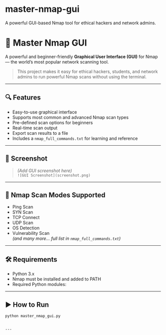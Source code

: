 # master-nmap-gui
A powerful GUI-based Nmap tool for ethical hackers and network admins.

# 🚀 Master Nmap GUI

A powerful and beginner-friendly **Graphical User Interface (GUI)** for Nmap — the world’s most popular network scanning tool.

> This project makes it easy for ethical hackers, students, and network admins to run powerful Nmap scans without using the terminal.

---

## 🔍 Features

- Easy-to-use graphical interface
- Supports most common and advanced Nmap scan types
- Pre-defined scan options for beginners
- Real-time scan output
- Export scan results to a file
- Includes a `nmap_full_commands.txt` for learning and reference

---

## 📸 Screenshot

> *(Add GUI screenshot here)*  
`![GUI Screenshot](screenshot.png)`

---

## 🧠 Nmap Scan Modes Supported

- Ping Scan
- SYN Scan
- TCP Connect
- UDP Scan
- OS Detection
- Vulnerability Scan  
*(and many more... full list in `nmap_full_commands.txt`)*

---

## 🛠️ Requirements

- Python 3.x
- Nmap must be installed and added to PATH
- Required Python modules:


---

## ▶️ How to Run

```bash
python master_nmap_gui.py


---


